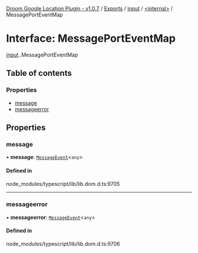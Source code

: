 [Droom Google Location Plugin - v1.0.7](../README.md) / [Exports](../modules.md) / [input](../modules/input.md) / [<internal\>](../modules/input._internal_.md) / MessagePortEventMap

# Interface: MessagePortEventMap

[input](../modules/input.md).[<internal>](../modules/input._internal_.md).MessagePortEventMap

## Table of contents

### Properties

- [message](input._internal_.MessagePortEventMap.md#message)
- [messageerror](input._internal_.MessagePortEventMap.md#messageerror)

## Properties

### message

• **message**: [`MessageEvent`](../modules/input._internal_.md#messageevent)<`any`\>

#### Defined in

node_modules/typescript/lib/lib.dom.d.ts:9705

___

### messageerror

• **messageerror**: [`MessageEvent`](../modules/input._internal_.md#messageevent)<`any`\>

#### Defined in

node_modules/typescript/lib/lib.dom.d.ts:9706
